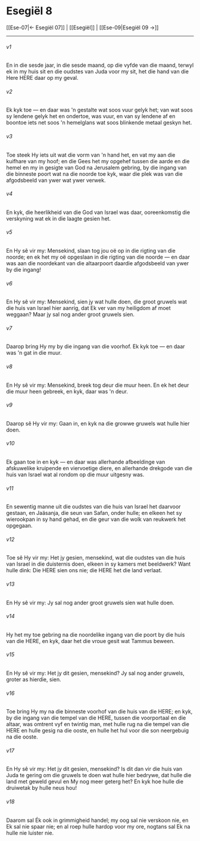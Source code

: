 # Esegiël 8

[[Ese-07|← Esegiël 07]] | [[Esegiël]] | [[Ese-09|Esegiël 09 →]]
***

###### v1
En in die sesde jaar, in die sesde maand, op die vyfde van die maand, terwyl ek in my huis sit en die oudstes van Juda voor my sit, het die hand van die Here HERE daar op my geval. 
###### v2
Ek kyk toe — en daar was 'n gestalte wat soos vuur gelyk het; van wat soos sy lendene gelyk het en ondertoe, was vuur, en van sy lendene af en boontoe iets net soos 'n hemelglans wat soos blinkende metaal geskyn het. 
###### v3
Toe steek Hy iets uit wat die vorm van 'n hand het, en vat my aan die kuifhare van my hoof; en die Gees het my opgehef tussen die aarde en die hemel en my in gesigte van God na Jerusalem gebring, by die ingang van die binneste poort wat na die noorde toe kyk, waar die plek was van die afgodsbeeld van ywer wat ywer verwek. 
###### v4
En kyk, die heerlikheid van die God van Israel was daar, ooreenkomstig die verskyning wat ek in die laagte gesien het. 
###### v5
En Hy sê vir my: Mensekind, slaan tog jou oë op in die rigting van die noorde; en ek het my oë opgeslaan in die rigting van die noorde — en daar was aan die noordekant van die altaarpoort daardie afgodsbeeld van ywer by die ingang! 
###### v6
En Hy sê vir my: Mensekind, sien jy wat hulle doen, die groot gruwels wat die huis van Israel hier aanrig, dat Ek ver van my heiligdom af moet weggaan? Maar jy sal nog ander groot gruwels sien. 
###### v7
Daarop bring Hy my by die ingang van die voorhof. Ek kyk toe — en daar was 'n gat in die muur. 
###### v8
En Hy sê vir my: Mensekind, breek tog deur die muur heen. En ek het deur die muur heen gebreek, en kyk, daar was 'n deur. 
###### v9
Daarop sê Hy vir my: Gaan in, en kyk na die growwe gruwels wat hulle hier doen. 
###### v10
Ek gaan toe in en kyk — en daar was allerhande afbeeldinge van afskuwelike kruipende en viervoetige diere, en allerhande drekgode van die huis van Israel wat al rondom op die muur uitgesny was. 
###### v11
En sewentig manne uit die oudstes van die huis van Israel het daarvoor gestaan, en Jaäsanja, die seun van Safan, onder hulle; en elkeen het sy wierookpan in sy hand gehad, en die geur van die wolk van reukwerk het opgegaan. 
###### v12
Toe sê Hy vir my: Het jy gesien, mensekind, wat die oudstes van die huis van Israel in die duisternis doen, elkeen in sy kamers met beeldwerk? Want hulle dink: Die HERE sien ons nie; die HERE het die land verlaat. 
###### v13
En Hy sê vir my: Jy sal nog ander groot gruwels sien wat hulle doen. 
###### v14
Hy het my toe gebring na die noordelike ingang van die poort by die huis van die HERE, en kyk, daar het die vroue gesit wat Tammus beween. 
###### v15
En Hy sê vir my: Het jy dit gesien, mensekind? Jy sal nog ander gruwels, groter as hierdie, sien. 
###### v16
Toe bring Hy my na die binneste voorhof van die huis van die HERE; en kyk, by die ingang van die tempel van die HERE, tussen die voorportaal en die altaar, was omtrent vyf en twintig man, met hulle rug na die tempel van die HERE en hulle gesig na die ooste, en hulle het hul voor die son neergebuig na die ooste. 
###### v17
En Hy sê vir my: Het jy dit gesien, mensekind? Is dit dan vir die huis van Juda te gering om die gruwels te doen wat hulle hier bedrywe, dat hulle die land met geweld gevul en My nog meer geterg het? En kyk hoe hulle die druiwetak by hulle neus hou! 
###### v18
Daarom sal Ék ook in grimmigheid handel; my oog sal nie verskoon nie, en Ek sal nie spaar nie; en al roep hulle hardop voor my ore, nogtans sal Ek na hulle nie luister nie. 

